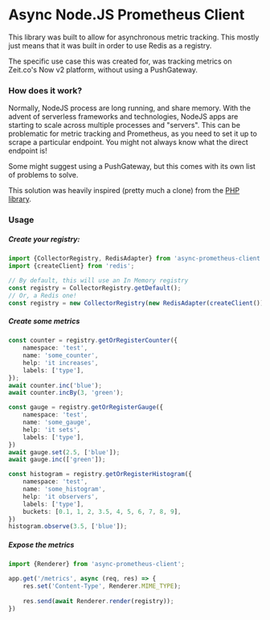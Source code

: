 # Async Node.JS Prometheus Client

This library was built to allow for asynchronous metric tracking. This mostly just means that it was built in order to 
use Redis as a registry.

The specific use case this was created for, was tracking metrics on Zeit.co's Now v2 platform, without using a PushGateway.

### How does it work?

Normally, NodeJS process are long running, and share memory. With the advent of serverless frameworks and technologies,
NodeJS apps are starting to scale across multiple processes and "servers". This can be
problematic for metric tracking and Prometheus, as you need to set it up to scrape
a particular endpoint. You might not always know what the direct endpoint is!

Some might suggest using a PushGateway, but this comes with its own list of problems to solve.

This solution was heavily inspired (pretty much a clone) from the [PHP library](https://github.com/Jimdo/prometheus_client_php).
 
### Usage

##### Create your registry:

```typescript
import {CollectorRegistry, RedisAdapter} from 'async-prometheus-client'
import {createClient} from 'redis';

// By default, this will use an In Memory registry
const registry = CollectorRegistry.getDefault();
// Or, a Redis one!
const registry = new CollectorRegistry(new RedisAdapter(createClient()));
```

##### Create some metrics

```typescript
const counter = registry.getOrRegisterCounter({
    namespace: 'test',
    name: 'some_counter',
    help: 'it increases',
    labels: ['type'],
});
await counter.inc('blue');
await counter.incBy(3, 'green');

const gauge = registry.getOrRegisterGauge({
    namespace: 'test',
    name: 'some_gauge',
    help: 'it sets',
    labels: ['type'],
})
await gauge.set(2.5, ['blue']);
await gauge.inc(['green']);

const histogram = registry.getOrRegisterHistogram({
    namespace: 'test',
    name: 'some_histogram',
    help: 'it observers',
    labels: ['type'],
    buckets: [0.1, 1, 2, 3.5, 4, 5, 6, 7, 8, 9],
})
histogram.observe(3.5, ['blue']);
```

##### Expose the metrics

```typescript
import {Renderer} from 'async-prometheus-client';

app.get('/metrics', async (req, res) => {
    res.set('Content-Type', Renderer.MIME_TYPE);
    
    res.send(await Renderer.render(registry));
})
```

